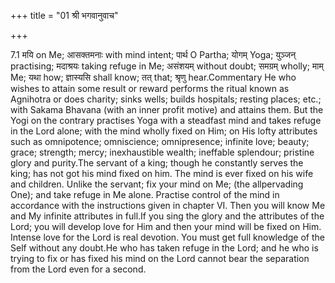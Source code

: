 +++
title = "01 श्री भगवानुवाच"

+++
  
  
7.1 मयि on Me; आसक्तमनाः with mind intent; पार्थ O Partha; योगम् Yoga;
युञ्जन् practising; मदाश्रयः taking refuge in Me; असंशयम् without doubt;
समग्रम् wholly; माम् Me; यथा how; ज्ञास्यसि shall know; तत् that; श्रृणु
hear.Commentary He who wishes to attain some result or reward performs
the ritual known as Agnihotra or does charity; sinks wells; builds
hospitals; resting places; etc.; with Sakama Bhavana (with an inner
profit motive) and attains them. But the Yogi on the contrary practises
Yoga with a steadfast mind and takes refuge in the Lord alone; with the
mind wholly fixed on Him; on His lofty attributes such as omnipotence;
omniscience; omnipresence; infinite love; beauty; grace; strength;
mercy; inexhaustible wealth; ineffable splendour; pristine glory and
purity.The servant of a king; though he constantly serves the king; has
not got his mind fixed on him. The mind is ever fixed on his wife and
children. Unlike the servant; fix your mind on Me; (the allpervading
One); and take refuge in Me alone. Practise control of the mind in
accordance with the instructions given in chapter VI. Then you will know
Me and My infinite attributes in full.If you sing the glory and the
attributes of the Lord; you will develop love for Him and then your mind
will be fixed on Him. Intense love for the Lord is real devotion. You
must get full knowledge of the Self without any doubt.He who has taken
refuge in the Lord; and he who is trying to fix or has fixed his mind on
the Lord cannot bear the separation from the Lord even for a second.
